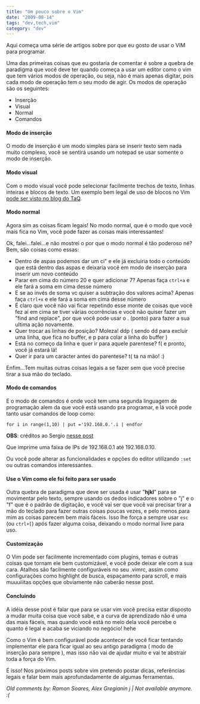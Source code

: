 ```yaml
---
title: "Um pouco sobre o Vim"
date: "2009-08-14"
tags: "dev,tech,vim"
category: "dev"
---
```


Aqui começa uma série de artigos sobre por que eu gosto de usar o VIM
para programar.

Uma das primeiras coisas que eu gostaria de comentar é sobre a quebra
de paradigma que você deve ter quando começa a usar um editor como o
vim que tem vários modos de operação, ou seja, não é mais apenas
digitar, pois cada modo de operação tem o seu modo de agir. Os modos
de operação são os seguintes:

* Inserção
* Visual
* Normal
* Comandos

#### Modo de inserção

O modo de inserção é um modo simples para se inserir texto sem nada
muito complexo, você se sentirá usando um notepad se usar somente o
modo de inserção.

#### Modo visual

Com o modo visual você pode selecionar facilmente trechos de texto,
linhas inteiras e blocos de texto. Um exemplo bem legal de uso de blocos no Vim
[pode ser visto no blog do TaQ](http://eustaquiorangel.com/posts/selecoes_de_blocos_com_o_vim "Uso de blocos no Vim").

####  Modo normal

Agora sim as coisas ficam legais! No modo normal, que é o modo que
você mais fica no Vim, você pode fazer as coisas mais interessantes!

Ok, falei...falei...e não mostrei o por que o modo normal é tão
poderoso né? Bem, são coisas como essas:

* Dentro de aspas podemos dar um ci" e ele já excluiria todo o conteúdo que está dentro das aspas e deixaria você em modo de inserção para inserir um novo conteúdo
* Parar em cima do número 20 e quer adicionar 7? Apenas faça `ctrl+a` e ele fará a soma em cima desse número
* E se ao invés de soma vc quiser a subtração dos valores acima? Apenas faça `ctrl+x` e ele fará a soma em cima desse número
* É claro que você não vai ficar repetindo esse monte de coisas que você fez aí em cima se tiver várias ocorrências e você não quiser fazer um "find and replace", por que você pode usar o . (ponto) para fazer a sua ultima ação novamente.
* Quer trocar as linhas de posição? Moleza! ddp ( sendo dd para excluir uma linha, que fica no buffer, e p para colar a linha do buffer )
* Está no começo da linha e quer ir para aquele parentese? f( e pronto, você já estará lá!
* Quer ir para um caracter antes do parentese? t( ta na mão! :)

Enfim...Tem muitas outras coisas legais a se fazer sem que você precise tirar a sua mão do teclado.

#### Modo de comandos

E o modo de comandos é onde você tem uma segunda linguagem de
programação alem da que você está usando pra programar, e lá você pode
tanto usar comandos de loop como:

    for i in range(1,10) | put ='192.168.0.'.i | endfor

**OBS**: créditos ao Sergio [nesse post](http://vivaotux.blogspot.com/2009/02/gerando-listas-no-vim.html "Post sobre loop no vim")

Que imprime uma faixa de IPs de 192.168.0.1 até 192.168.0.10. 

Ou você pode alterar as funcionalidades e opções do editor utilizando
`:set` ou outras comandos interessantes.

#### Use o Vim como ele foi feito para ser usado

Outra quebra de paradigma que deve ser usada é usar "**hjkl**" para se
movimentar pelo texto, sempre usando os dedos indicadores sobre o "j"
e o "f" que é o padrão de digitação, e você vai ser que você vai
precisar tirar a mão do teclado para fazer outras coisas poucas vezes,
e pelo menos para mim as coisas parecem bem mais fáceis. Isso lhe
força a sempre usar `esc` (ou `ctrl+[`) após fazer alguma coisa,
deixando o modo normal livre para uso.

#### Customização

O Vim pode ser facilmente incrementado com plugins, temas e outras
coisas que tornam ele bem customizável, e você pode deixar ele com a
sua cara. Atalhos são facilmente configuráveis no seu .vimrc, assim
como configurações como highlight de busca, espaçamento para scroll, e
mais muuuiiitas opções que obviamente não caberão nesse post.

#### Concluindo

A idéia desse post é falar que para se usar vim você precisa estar
disposto a mudar muita coisa que você sabe, e a curva de aprendizado
não é uma das mais fáceis, mas quando você está no meio dela você
percebe o quanto é legal e acaba se viciando no negócio! hehe

Como o Vim é bem configurável pode acontecer de você ficar tentando
implementar ele para ficar igual ao seu antigo paradigma ( modo de
inserção para sempre ), mas isso não vai de ajudar muito e vai te
abstrair toda a força do Vim.

É isso! Nos próximos posts sobre vim pretendo postar dicas,
referências legais e falar bem mais aprofundadamente de algumas
ferramentas.



_Old comments by: Ramon Soares, Alex Gregianin j | Not available anymore. :(_
